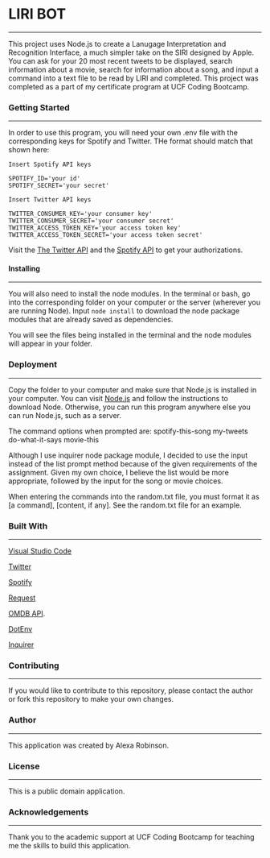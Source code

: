 # **LIRI BOT**
-------------------------------------------
This project uses Node.js to create a Lanugage Interpretation and Recognition Interface, a much simpler take on the SIRI designed by Apple. You can ask for your 20 most recent tweets to be displayed, search information about a movie, search for information about a song, and input a command into a text file to be read by LIRI and completed. This project was completed as a part of my certificate program at UCF Coding Bootcamp.

### **Getting Started**
-------------------------------------------
In order to use this program, you will need your own .env file with the corresponding keys for Spotify and Twitter. THe format should match that shown here:

```
Insert Spotify API keys

SPOTIFY_ID='your id'
SPOTIFY_SECRET='your secret'

Insert Twitter API keys

TWITTER_CONSUMER_KEY='your consumer key'
TWITTER_CONSUMER_SECRET='your consumer secret'
TWITTER_ACCESS_TOKEN_KEY='your access token key'
TWITTER_ACCESS_TOKEN_SECRET='your access token secret'
```

Visit the [The Twitter API](https://apps.twitter.com/app/new) and the [Spotify API](https://developer.spotify.com/my-applications/#!/) to get your authorizations.

#### **Installing**
-------------------------------------------
You will also need to install the node modules. In the terminal or bash, go into the corresponding folder on your computer or the server (wherever you are running Node). Input `node install` to download the node package modules that are already saved as dependencies.

You will see the files being installed in the terminal and the node modules will appear in your folder.

### **Deployment**
-------------------------------------------
Copy the folder to your computer and make sure that Node.js is installed in your computer. You can visit [Node.js](https://nodejs.org/en/download/) and follow the instructions to download Node. Otherwise, you can run this program anywhere else you can run Node.js, such as a server.

The command options when prompted are:
spotify-this-song
my-tweets
do-what-it-says
movie-this

Although I use inquirer node package module, I decided to use the input instead of the list prompt method because of the given requirements of the assignment. Given my own choice, I believe the list would be more appropriate, followed by the input for the song or movie choices.

When entering the commands into the random.txt file, you must format it as [a command], [content, if any]. See the random.txt file for an example.

### **Built With**
-----------------------------
[Visual Studio Code](https://code.visualstudio.com/)

[Twitter](https://www.npmjs.com/package/twitter)
   
[Spotify](https://www.npmjs.com/package/node-spotify-api)
   
[Request](https://www.npmjs.com/package/request)

[OMDB API](http://www.omdbapi.com).

[DotEnv](https://www.npmjs.com/package/dotenv)

[Inquirer](https://www.npmjs.com/package/inquirer)

### **Contributing**
-----------------------------
If you would like to contribute to this repository, please contact the author or fork this repository to make your own changes.

### **Author**
-----------------------------
This application was created by Alexa Robinson.

### **License**
-----------------------------
This is a public domain application.

### **Acknowledgements**
-----------------------------
Thank you to the academic support at UCF Coding Bootcamp for teaching me the skills to build this application.
